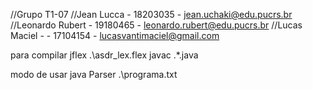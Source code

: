 //Grupo T1-07
//Jean Lucca - 18203035 - jean.uchaki@edu.pucrs.br
//Leonardo Rubert - 19180465 - leonardo.rubert@edu.pucrs.br
//Lucas Maciel - - 17104154 - lucasvantimaciel@gmail.com

para compilar
jflex .\asdr_lex.flex
javac .\*.java

modo de usar
java Parser .\programa.txt
